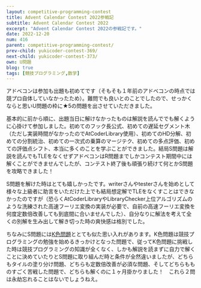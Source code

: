 ```yaml
---
layout: competitive-programming-contest
title: Advent Calendar Contest 2022参戦記
subtitle: Advent Calendar Contest 2022
excerpt: "Advent Calendar Contest 2022の参戦記です。"
date: 2022-12-20
num: 416
parent: competitive-programming-contest/
prev-child: yukicoder-contest-369/
next-child: yukicoder-contest-373/
own: U問題
blog: true
tags: [競技プログラミング,数学]
---
```


アドベコンは参加も出題も初めてです（そもそも１年前のアドベコンの時点では競プロ自体していなかったため）。難問でも良いとのことでしたので、せっかくならと思いU問題の枠に★5の問題を出させていただきました。

基本的に前から順に、出題当日に解けなかったものは解説を読んででも解くように心掛けて参加しました。初めてのフック長公式、初めての遅延セグメント木（ただし実装時間がなかったのでAtCoderLibrary使用）、初めてのHD分解、初めての分割統治、初めての一次式の乗算のマージテク、初めての多点評価、初めての評価点シフト、本当に多くのことを学ぶことができました。結局S問題は解説を読んでもTLEをなくせずアドベコンはR問題までしかコンテスト期間中には解くことができませんでしたが、コンテスト終了後も頑張り続けて何とかS問題を攻略できました！

S問題を解けた時はとても嬉しかったです。writerさんやtesterさんを始めとして様々な上級者に助言をいただけた上でも結局想定解でTLEをなくすことはできなかったのですが（恐らくAtCoderLibraryやLibraryChecker上位アルゴリズムのような洗練された高速フーリエ変換の実装が必要で、自前の高速フーリエ変換を何度定数倍改善しても到底間に合いませんでした）、自分なりに解法を考えて全くの別解を生み出して解き切った時の爽快感は格別でした。

ちなみにS問題には<a href="https://yukicoder.me/problems/no/1815">K色問題</a>ととても似た思い入れがあります。K色問題は競技プログラミングの勉強を始めるきっかけとなった問題で、従ってK色問題に挑戦した時は競技プログラミングの知識が全くなく、しかも解説を読まずに自力で解くことに決めていたりとS問題に取り組んだ時と条件が全然違いましたが、どちらもタイルの塗り分け問題、どちらも定数倍改善が必須な問題、そしてどちらもものすごく苦戦した問題で、どちらも解くのに１ヶ月掛かりました！　これら２問は永劫忘れることはないでしょうねえ。
